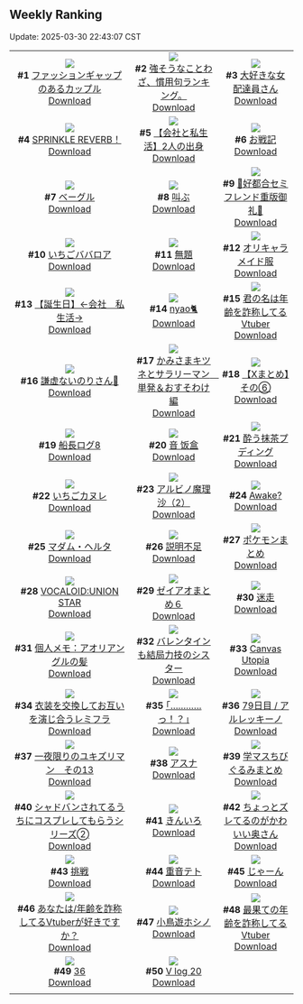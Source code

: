 ## Weekly Ranking
Update: 2025-03-30 22:43:07 CST

|      |      |      |
| :----: | :----: | :----: |
| ![](https://i.pixiv.re/c/240x480/img-master/img/2025/03/24/20/15/48/128564151_p0_master1200.jpg)<br>**#1** [ファッションギャップのあるカップル](https://www.pixiv.net/artworks/128564151)<br>[Download](https://i.pixiv.re/img-original/img/2025/03/24/20/15/48/128564151_p0.jpg) | ![](https://i.pixiv.re/c/240x480/img-master/img/2025/03/24/09/11/00/128547523_p0_master1200.jpg)<br>**#2** [強そうなことわざ、慣用句ランキング。](https://www.pixiv.net/artworks/128547523)<br>[Download](https://i.pixiv.re/img-original/img/2025/03/24/09/11/00/128547523_p0.jpg) | ![](https://i.pixiv.re/c/240x480/img-master/img/2025/03/23/20/07/54/128528385_p0_master1200.jpg)<br>**#3** [大好きな女配達員さん](https://www.pixiv.net/artworks/128528385)<br>[Download](https://i.pixiv.re/img-original/img/2025/03/23/20/07/54/128528385_p0.jpg) |
| ![](https://i.pixiv.re/c/240x480/img-master/img/2025/03/24/18/56/59/128561408_p0_master1200.jpg)<br>**#4** [SPRINKLE REVERB！](https://www.pixiv.net/artworks/128561408)<br>[Download](https://i.pixiv.re/img-original/img/2025/03/24/18/56/59/128561408_p0.jpg) | ![](https://i.pixiv.re/c/240x480/img-master/img/2025/03/25/12/00/11/128586503_p0_master1200.jpg)<br>**#5** [【会社と私生活】2人の出身](https://www.pixiv.net/artworks/128586503)<br>[Download](https://i.pixiv.re/img-original/img/2025/03/25/12/00/11/128586503_p0.jpg) | ![](https://i.pixiv.re/c/240x480/img-master/img/2025/03/24/20/10/08/128563947_p0_master1200.jpg)<br>**#6** [お戦記](https://www.pixiv.net/artworks/128563947)<br>[Download](https://i.pixiv.re/img-original/img/2025/03/24/20/10/08/128563947_p0.png) |
| ![](https://i.pixiv.re/c/240x480/img-master/img/2025/03/24/20/30/01/128564623_p0_master1200.jpg)<br>**#7** [ベーグル](https://www.pixiv.net/artworks/128564623)<br>[Download](https://i.pixiv.re/img-original/img/2025/03/24/20/30/01/128564623_p0.png) | ![](https://i.pixiv.re/c/240x480/img-master/img/2025/03/25/07/30/02/128582243_p0_master1200.jpg)<br>**#8** [叫ぶ](https://www.pixiv.net/artworks/128582243)<br>[Download](https://i.pixiv.re/img-original/img/2025/03/25/07/30/02/128582243_p0.jpg) | ![](https://i.pixiv.re/c/240x480/img-master/img/2025/03/23/00/03/16/128498707_p0_master1200.jpg)<br>**#9** [💜好都合セミフレンド重版御礼💜](https://www.pixiv.net/artworks/128498707)<br>[Download](https://i.pixiv.re/img-original/img/2025/03/23/00/03/16/128498707_p0.jpg) |
| ![](https://i.pixiv.re/c/240x480/img-master/img/2025/03/23/20/30/02/128529230_p0_master1200.jpg)<br>**#10** [いちごババロア](https://www.pixiv.net/artworks/128529230)<br>[Download](https://i.pixiv.re/img-original/img/2025/03/23/20/30/02/128529230_p0.png) | ![](https://i.pixiv.re/c/240x480/img-master/img/2025/03/23/21/29/01/128531857_p0_master1200.jpg)<br>**#11** [無題](https://www.pixiv.net/artworks/128531857)<br>[Download](https://i.pixiv.re/img-original/img/2025/03/23/21/29/01/128531857_p0.png) | ![](https://i.pixiv.re/c/240x480/img-master/img/2025/03/24/00/01/54/128539054_p0_master1200.jpg)<br>**#12** [オリキャラメイド服](https://www.pixiv.net/artworks/128539054)<br>[Download](https://i.pixiv.re/img-original/img/2025/03/24/00/01/54/128539054_p0.jpg) |
| ![](https://i.pixiv.re/c/240x480/img-master/img/2025/03/23/12/00/13/128513396_p0_master1200.jpg)<br>**#13** [【誕生日】←会社　私生活→](https://www.pixiv.net/artworks/128513396)<br>[Download](https://i.pixiv.re/img-original/img/2025/03/23/12/00/13/128513396_p0.jpg) | ![](https://i.pixiv.re/c/240x480/img-master/img/2025/03/24/00/00/04/128538751_p0_master1200.jpg)<br>**#14** [nyao🐈](https://www.pixiv.net/artworks/128538751)<br>[Download](https://i.pixiv.re/img-original/img/2025/03/24/00/00/04/128538751_p0.jpg) | ![](https://i.pixiv.re/c/240x480/img-master/img/2025/03/24/21/08/03/128566136_p0_master1200.jpg)<br>**#15** [君の名は年齢を詐称してるVtuber](https://www.pixiv.net/artworks/128566136)<br>[Download](https://i.pixiv.re/img-original/img/2025/03/24/21/08/03/128566136_p0.png) |
| ![](https://i.pixiv.re/c/240x480/img-master/img/2025/03/25/19/10/23/128596104_p0_master1200.jpg)<br>**#16** [謙虚ないのりさん🍤](https://www.pixiv.net/artworks/128596104)<br>[Download](https://i.pixiv.re/img-original/img/2025/03/25/19/10/23/128596104_p0.jpg) | ![](https://i.pixiv.re/c/240x480/img-master/img/2025/03/24/18/04/54/128560053_p0_master1200.jpg)<br>**#17** [かみさまキツネとサラリーマン　単発＆おすそわけ編](https://www.pixiv.net/artworks/128560053)<br>[Download](https://i.pixiv.re/img-original/img/2025/03/24/18/04/54/128560053_p0.png) | ![](https://i.pixiv.re/c/240x480/img-master/img/2025/03/24/02/18/33/128539120_p0_master1200.jpg)<br>**#18** [【Xまとめ】その⑥](https://www.pixiv.net/artworks/128539120)<br>[Download](https://i.pixiv.re/img-original/img/2025/03/24/02/18/33/128539120_p0.jpg) |
| ![](https://i.pixiv.re/c/240x480/img-master/img/2025/03/24/23/22/20/128571481_p0_master1200.jpg)<br>**#19** [船長ログ8](https://www.pixiv.net/artworks/128571481)<br>[Download](https://i.pixiv.re/img-original/img/2025/03/24/23/22/20/128571481_p0.jpg) | ![](https://i.pixiv.re/c/240x480/img-master/img/2025/03/24/13/05/16/128553705_p0_master1200.jpg)<br>**#20** [音 饭盒](https://www.pixiv.net/artworks/128553705)<br>[Download](https://i.pixiv.re/img-original/img/2025/03/24/13/05/16/128553705_p0.jpg) | ![](https://i.pixiv.re/c/240x480/img-master/img/2025/03/23/00/00/44/128498427_p0_master1200.jpg)<br>**#21** [酔う抹茶プディング](https://www.pixiv.net/artworks/128498427)<br>[Download](https://i.pixiv.re/img-original/img/2025/03/23/00/00/44/128498427_p0.jpg) |
| ![](https://i.pixiv.re/c/240x480/img-master/img/2025/03/25/20/30/04/128598907_p0_master1200.jpg)<br>**#22** [いちごカヌレ](https://www.pixiv.net/artworks/128598907)<br>[Download](https://i.pixiv.re/img-original/img/2025/03/25/20/30/04/128598907_p0.png) | ![](https://i.pixiv.re/c/240x480/img-master/img/2025/03/24/16/20/54/128557418_p0_master1200.jpg)<br>**#23** [アルビノ魔理沙（2）](https://www.pixiv.net/artworks/128557418)<br>[Download](https://i.pixiv.re/img-original/img/2025/03/24/16/20/54/128557418_p0.png) | ![](https://i.pixiv.re/c/240x480/img-master/img/2025/03/25/19/10/31/128596110_p0_master1200.jpg)<br>**#24** [Awake?](https://www.pixiv.net/artworks/128596110)<br>[Download](https://i.pixiv.re/img-original/img/2025/03/25/19/10/31/128596110_p0.jpg) |
| ![](https://i.pixiv.re/c/240x480/img-master/img/2025/03/23/00/00/35/128498401_p0_master1200.jpg)<br>**#25** [マダム・ヘルタ](https://www.pixiv.net/artworks/128498401)<br>[Download](https://i.pixiv.re/img-original/img/2025/03/23/00/00/35/128498401_p0.jpg) | ![](https://i.pixiv.re/c/240x480/img-master/img/2025/03/24/23/20/56/128571441_p0_master1200.jpg)<br>**#26** [説明不足](https://www.pixiv.net/artworks/128571441)<br>[Download](https://i.pixiv.re/img-original/img/2025/03/24/23/20/56/128571441_p0.jpg) | ![](https://i.pixiv.re/c/240x480/img-master/img/2025/03/24/17/06/12/128558503_p0_master1200.jpg)<br>**#27** [ポケモンまとめ](https://www.pixiv.net/artworks/128558503)<br>[Download](https://i.pixiv.re/img-original/img/2025/03/24/17/06/12/128558503_p0.jpg) |
| ![](https://i.pixiv.re/c/240x480/img-master/img/2025/03/24/16/00/03/128556980_p0_master1200.jpg)<br>**#28** [VOCALOID:UNION STAR](https://www.pixiv.net/artworks/128556980)<br>[Download](https://i.pixiv.re/img-original/img/2025/03/24/16/00/03/128556980_p0.png) | ![](https://i.pixiv.re/c/240x480/img-master/img/2025/03/24/18/41/29/128561057_p0_master1200.jpg)<br>**#29** [ゼイアオまとめ６](https://www.pixiv.net/artworks/128561057)<br>[Download](https://i.pixiv.re/img-original/img/2025/03/24/18/41/29/128561057_p0.png) | ![](https://i.pixiv.re/c/240x480/img-master/img/2025/03/24/02/23/04/128543717_p0_master1200.jpg)<br>**#30** [迷走](https://www.pixiv.net/artworks/128543717)<br>[Download](https://i.pixiv.re/img-original/img/2025/03/24/02/23/04/128543717_p0.jpg) |
| ![](https://i.pixiv.re/c/240x480/img-master/img/2025/03/25/06/00/04/128580930_p0_master1200.jpg)<br>**#31** [個人メモ：アオリアングルの髪](https://www.pixiv.net/artworks/128580930)<br>[Download](https://i.pixiv.re/img-original/img/2025/03/25/06/00/04/128580930_p0.jpg) | ![](https://i.pixiv.re/c/240x480/img-master/img/2025/03/23/18/00/33/128523542_p0_master1200.jpg)<br>**#32** [バレンタインも結局力技のシスター](https://www.pixiv.net/artworks/128523542)<br>[Download](https://i.pixiv.re/img-original/img/2025/03/23/18/00/33/128523542_p0.jpg) | ![](https://i.pixiv.re/c/240x480/img-master/img/2025/03/24/21/30/06/128566943_p0_master1200.jpg)<br>**#33** [Canvas Utopia](https://www.pixiv.net/artworks/128566943)<br>[Download](https://i.pixiv.re/img-original/img/2025/03/24/21/30/06/128566943_p0.jpg) |
| ![](https://i.pixiv.re/c/240x480/img-master/img/2025/03/23/04/11/05/128505144_p0_master1200.jpg)<br>**#34** [衣装を交換してお互いを演じ合うレミフラ](https://www.pixiv.net/artworks/128505144)<br>[Download](https://i.pixiv.re/img-original/img/2025/03/23/04/11/05/128505144_p0.png) | ![](https://i.pixiv.re/c/240x480/img-master/img/2025/03/24/17/07/48/128558536_p0_master1200.jpg)<br>**#35** [｢…………っ！？｣](https://www.pixiv.net/artworks/128558536)<br>[Download](https://i.pixiv.re/img-original/img/2025/03/24/17/07/48/128558536_p0.jpg) | ![](https://i.pixiv.re/c/240x480/img-master/img/2025/03/24/23/59/26/128572958_p0_master1200.jpg)<br>**#36** [79日目 / アルレッキーノ](https://www.pixiv.net/artworks/128572958)<br>[Download](https://i.pixiv.re/img-original/img/2025/03/24/23/59/26/128572958_p0.jpg) |
| ![](https://i.pixiv.re/c/240x480/img-master/img/2025/03/24/03/47/49/128545173_p0_master1200.jpg)<br>**#37** [一夜限りのユキズリマン　その13](https://www.pixiv.net/artworks/128545173)<br>[Download](https://i.pixiv.re/img-original/img/2025/03/24/03/47/49/128545173_p0.png) | ![](https://i.pixiv.re/c/240x480/img-master/img/2025/03/24/20/25/58/128564497_p0_master1200.jpg)<br>**#38** [アスナ](https://www.pixiv.net/artworks/128564497)<br>[Download](https://i.pixiv.re/img-original/img/2025/03/24/20/25/58/128564497_p0.png) | ![](https://i.pixiv.re/c/240x480/img-master/img/2025/03/24/22/51/21/128570239_p0_master1200.jpg)<br>**#39** [学マスちびぐるみまとめ](https://www.pixiv.net/artworks/128570239)<br>[Download](https://i.pixiv.re/img-original/img/2025/03/24/22/51/21/128570239_p0.jpg) |
| ![](https://i.pixiv.re/c/240x480/img-master/img/2025/03/23/20/38/53/128529604_p0_master1200.jpg)<br>**#40** [シャドバンされてるうちにコスプレしてもらうシリーズ➁](https://www.pixiv.net/artworks/128529604)<br>[Download](https://i.pixiv.re/img-original/img/2025/03/23/20/38/53/128529604_p0.png) | ![](https://i.pixiv.re/c/240x480/img-master/img/2025/03/24/14/08/42/128554911_p0_master1200.jpg)<br>**#41** [きんいろ](https://www.pixiv.net/artworks/128554911)<br>[Download](https://i.pixiv.re/img-original/img/2025/03/24/14/08/42/128554911_p0.png) | ![](https://i.pixiv.re/c/240x480/img-master/img/2025/03/24/00/02/07/128539079_p0_master1200.jpg)<br>**#42** [ちょっとズレてるのがかわいい奥さん](https://www.pixiv.net/artworks/128539079)<br>[Download](https://i.pixiv.re/img-original/img/2025/03/24/00/02/07/128539079_p0.jpg) |
| ![](https://i.pixiv.re/c/240x480/img-master/img/2025/03/23/15/47/34/128519462_p0_master1200.jpg)<br>**#43** [挑戦](https://www.pixiv.net/artworks/128519462)<br>[Download](https://i.pixiv.re/img-original/img/2025/03/23/15/47/34/128519462_p0.png) | ![](https://i.pixiv.re/c/240x480/img-master/img/2025/03/25/10/15/31/128584739_p0_master1200.jpg)<br>**#44** [重音テト](https://www.pixiv.net/artworks/128584739)<br>[Download](https://i.pixiv.re/img-original/img/2025/03/25/10/15/31/128584739_p0.jpg) | ![](https://i.pixiv.re/c/240x480/img-master/img/2025/03/23/09/20/52/128509863_p0_master1200.jpg)<br>**#45** [じゃーん](https://www.pixiv.net/artworks/128509863)<br>[Download](https://i.pixiv.re/img-original/img/2025/03/23/09/20/52/128509863_p0.jpg) |
| ![](https://i.pixiv.re/c/240x480/img-master/img/2025/03/23/21/24/41/128531684_p0_master1200.jpg)<br>**#46** [あなたは/年齢を詐称してるVtuberが好きですか？](https://www.pixiv.net/artworks/128531684)<br>[Download](https://i.pixiv.re/img-original/img/2025/03/23/21/24/41/128531684_p0.png) | ![](https://i.pixiv.re/c/240x480/img-master/img/2025/03/23/00/00/10/128498306_p0_master1200.jpg)<br>**#47** [小鳥遊ホシノ](https://www.pixiv.net/artworks/128498306)<br>[Download](https://i.pixiv.re/img-original/img/2025/03/23/00/00/10/128498306_p0.png) | ![](https://i.pixiv.re/c/240x480/img-master/img/2025/03/25/21/24/07/128600998_p0_master1200.jpg)<br>**#48** [最果ての年齢を詐称してるVtuber](https://www.pixiv.net/artworks/128600998)<br>[Download](https://i.pixiv.re/img-original/img/2025/03/25/21/24/07/128600998_p0.png) |
| ![](https://i.pixiv.re/c/240x480/img-master/img/2025/03/24/20/13/01/128564057_p0_master1200.jpg)<br>**#49** [36](https://www.pixiv.net/artworks/128564057)<br>[Download](https://i.pixiv.re/img-original/img/2025/03/24/20/13/01/128564057_p0.jpg) | ![](https://i.pixiv.re/c/240x480/img-master/img/2025/03/24/22/43/42/128569937_p0_master1200.jpg)<br>**#50** [V log 20](https://www.pixiv.net/artworks/128569937)<br>[Download](https://i.pixiv.re/img-original/img/2025/03/24/22/43/42/128569937_p0.jpg) |
|      |
